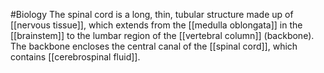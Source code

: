 #Biology 
The spinal cord is a long, thin, tubular structure made up of [[nervous tissue]], which extends from the [[medulla oblongata]] in the [[brainstem]] to the lumbar region of the [[vertebral column]] (backbone). The backbone encloses the central canal of the [[spinal cord]], which contains [[cerebrospinal fluid]].